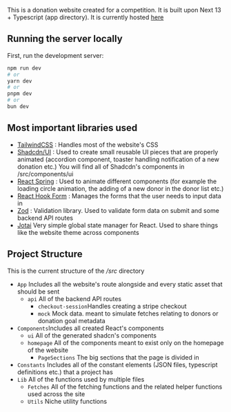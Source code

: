 This is a donation website created for a competition. It is built upon Next 13 + Typescript (app directory). It is currently hosted [here](www.hoohle.com)



## Running the server locally
First, run the development server:

```bash
npm run dev
# or
yarn dev
# or
pnpm dev
# or
bun dev
```

## Most important libraries used
- [TailwindCSS](https://tailwindcss.com/) : Handles most of the website's CSS
- [Shadcdn/UI](https://ui.shadcn.com/docs/components/accordion) : Used to create small reusable UI pieces that are properly animated (accordion component, toaster handling notification of a new donation etc.) You will find all of Shadcdn's components in /src/components/ui
- [React Spring](https://www.react-spring.dev/docs/getting-started) : Used to animate different components (for example the loading circle animation, the adding of a new donor in the donor list etc.)
- [React Hook Form](https://www.react-hook-form.com/) : Manages the forms that the user needs to input data in 
- [Zod](https://zod.dev/) : Validation library. Used to validate form data on submit and some backend API routes
- [Jotai](https://jotai.org/docs/introduction) Very simple global state manager for React. Used to share things like the website theme across components


## Project Structure
This is the current structure of the */src* directory 

- `App` Includes all the website's route alongside and every static asset that should be sent
    - `api` All of the backend API routes
        - `checkout-session`Handles creating a stripe checkout
        - `mock` Mock data. meant to simulate fetches relating to donors or donation goal metadata
- `Components`Includes all created React's components
    - `ui` All of the generated shadcn's components
    - `homepage` All of the components meant to exist only on the homepage of the website
        - `PageSections` The big sections that the page is divided in
- `Constants` Includes all of the constant elements (JSON files, typescript definitions etc.) that a project has
- `Lib` All of the functions used by multiple files
    - `Fetches` All of the fetching functions and the related helper functions used across the site
    - `Utils` Niche utility functions